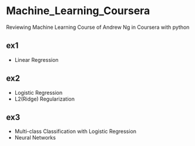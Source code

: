 # Machine_Learning_Coursera
Reviewing Machine Learning Course of Andrew Ng in Coursera with python

## ex1
- Linear Regression

## ex2
- Logistic Regression
- L2(Ridge) Regularization

## ex3
- Multi-class Classification with Logistic Regression
- Neural Networks
